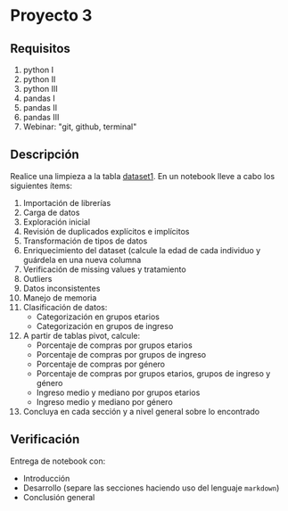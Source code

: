 # Proyecto 3

## Requisitos

1. python I
2. python II
3. python III
4. pandas I
5. pandas II
6. pandas III
7. Webinar: "git, github, terminal"

## Descripción

Realice una limpieza a la tabla [dataset1](https://raw.githubusercontent.com/labeconometria/MLxE/main/proyectos1er/dataset_1.csv). En un notebook lleve a cabo los siguientes ítems:

1. Importación de librerías
2. Carga de datos
3. Exploración inicial
4. Revisión de duplicados explícitos e implícitos
5. Transformación de tipos de datos
6. Enriquecimiento del dataset (calcule la edad de cada individuo y guárdela en una nueva columna
7. Verificación de missing values y tratamiento
8. Outliers 
9. Datos inconsistentes
10. Manejo de memoria
11. Clasificación de datos:
	- Categorización en grupos etarios
	- Categorización en grupos de ingreso
12. A partir de tablas pivot, calcule:
	- Porcentaje de compras por grupos etarios
	- Porcentaje de compras por grupos de ingreso
	- Porcentaje de compras por género
	- Porcentaje de compras por grupos etarios, grupos de ingreso y género
	- Ingreso medio y mediano por grupos etarios
	- Ingreso medio y mediano por género
13. Concluya en cada sección y a nivel general sobre lo encontrado

## Verificación

Entrega de notebook con:

- Introducción
- Desarrollo (separe las secciones haciendo uso del lenguaje `markdown`)
- Conclusión general


